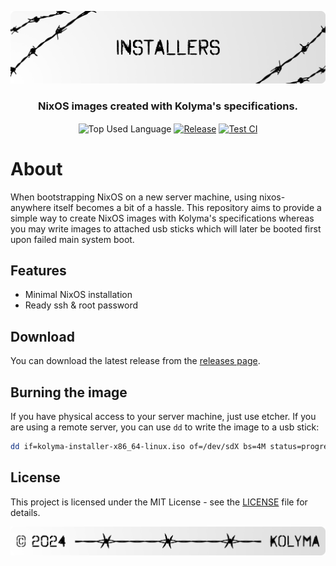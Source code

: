 <p align="center">
    <img src=".github/assets/header.png" alt="Kolyma's {Installer}">
</p>

<p align="center">
    <h3 align="center">NixOS images created with Kolyma's specifications.</h3>
</p>

<p align="center">
    <img align="center" src="https://img.shields.io/github/languages/top/kolyma-labs/installer?style=flat&logo=nixos&logoColor=ffffff&labelColor=242424&color=242424" alt="Top Used Language">
    <a href="https://github.com/kolyma-labs/installer/releases"><img align="center" src="https://img.shields.io/github/v/release/kolyma-labs/installer?style=flat&logo=github&logoColor=ffffff&labelColor=242424&color=242424" alt="Release"></a>
    <a href="https://github.com/kolyma-labs/installer/actions/workflows/test.yml"><img align="center" src="https://img.shields.io/github/actions/workflow/status/kolyma-labs/installer/test.yml?style=flat&logo=github&logoColor=ffffff&labelColor=242424&color=242424" alt="Test CI"></a>
</p>

# About

When bootstrapping NixOS on a new server machine, using nixos-anywhere itself becomes a bit of a hassle. This repository aims to provide a simple way to create NixOS images with Kolyma's specifications whereas you may write images to attached usb sticks which will later be booted first upon failed main system boot.

## Features

- Minimal NixOS installation
- Ready ssh & root password

## Download

You can download the latest release from the [releases page](https://github.com/kolyma-labs/installer/releases).

## Burning the image

If you have physical access to your server machine, just use etcher. If you are using a remote server, you can use `dd` to write the image to a usb stick:

```bash
dd if=kolyma-installer-x86_64-linux.iso of=/dev/sdX bs=4M status=progress oflag=sync
```

## License

This project is licensed under the MIT License - see the [LICENSE](license) file for details.

<p align="center">
    <img src=".github/assets/footer.png" alt="Kolyma's {Installer}">
</p>